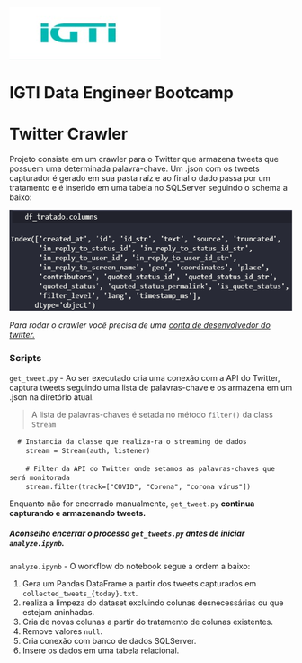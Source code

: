 
![IGTI logo](https://github.com/diegorech/twitter_crawler/blob/main/assets/igtilogo.jpg)
# IGTI Data Engineer Bootcamp 

# Twitter Crawler

Projeto consiste em um crawler para o Twitter que armazena tweets que possuem uma determinada palavra-chave.
Um .json com os tweets capturador é gerado em sua pasta raíz e ao final o dado passa por um tratamento e é inserido em uma tabela no SQLServer seguindo o schema a baixo:

![schema final pós tratamento](https://github.com/diegorech/twitter_crawler/blob/main/assets/schematwitter.png)

*Para rodar o crawler você precisa de uma [conta de desenvolvedor do twitter.](https://developer.twitter.com/en/apply-for-access)*

### Scripts

`get_tweet.py` - Ao ser executado cria uma conexão com a API do Twitter, captura tweets seguindo uma lista de palavras-chave e os armazena em um .json na diretório atual.

> A lista de palavras-chaves é setada no método `filter()` da class `Stream`
```
  # Instancia da classe que realiza-ra o streaming de dados
    stream = Stream(auth, listener)

    # Filter da API do Twitter onde setamos as palavras-chaves que será monitorada
    stream.filter(track=["COVID", "Corona", "corona vírus"])
```

Enquanto não for encerrado manualmente, `get_tweet.py` **continua capturando e armazenando tweets.**


##### Aconselho encerrar o processo `get_tweets.py` antes de iniciar `analyze.ipynb`.



`analyze.ipynb` - O workflow do notebook segue a ordem a baixo:
  1. Gera um Pandas DataFrame a partir dos tweets capturados em `collected_tweets_{today}.txt`.
  2. realiza a limpeza do dataset excluindo colunas desnecessárias ou que estejam aninhadas. 
  3. Cria de novas colunas a partir do tratamento de colunas existentes. 
  4. Remove valores `null`.
  5. Cria conexão com banco de dados SQLServer.
  6. Insere os dados em uma tabela relacional.

